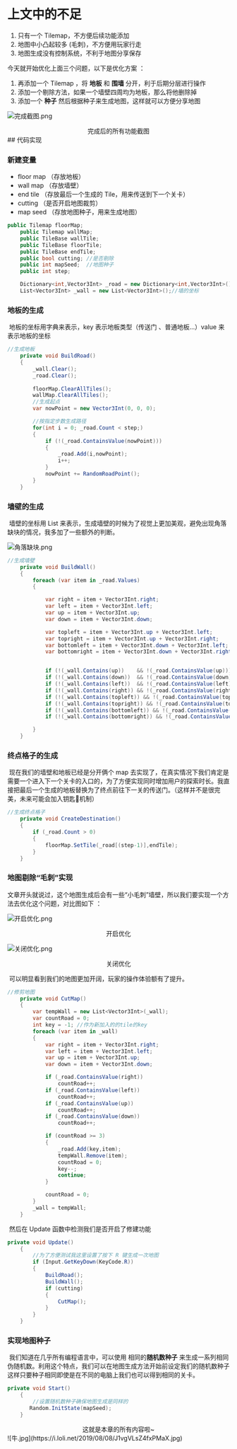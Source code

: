

# 上文中的不足

1. 只有一个 Tilemap，不方便后续功能添加
2. 地图中小凸起较多 (毛刺)，不方便用玩家行走
3. 地图生成没有控制系统，不利于地图分享保存

今天就开始优化上面三个问题，以下是优化方案 ：

1. 再添加一个 Tilemap ，将 **地板** 和 **围墙** 分开，利于后期分层进行操作
2. 添加一个剔除方法，如果一个墙壁四周均为地板，那么将他删除掉
3. 添加一个 **种子** 然后根据种子来生成地图，这样就可以方便分享地图



![完成截图.png](https://i.loli.net/2019/08/12/KBCIgiMROav2tdJ.png)

<center>完成后的所有功能截图</center>
## 代码实现

### 新建变量

- floor map （存放地板）
- wall map （存放墙壁）
- end tile （存放最后一个生成的 Tile，用来传送到下一个关卡）
- cutting （是否开启地图裁剪）
- map seed （存放地图种子，用来生成地图）

``` c#
public Tilemap floorMap;
    public Tilemap wallMap;
    public TileBase wallTile;
    public TileBase floorTile;
    public TileBase endTile;
    public bool cutting; //是否剔除
    public int mapSeed;  //地图种子
    public int step;

    Dictionary<int,Vector3Int> _road = new Dictionary<int,Vector3Int>(); //生成路的坐标
    List<Vector3Int> _wall = new List<Vector3Int>();//墙的坐标
```

### 地板的生成 

​	地板的坐标用字典来表示，key 表示地板类型（传送门 、普通地板...）value 来表示地板的坐标

``` C#
//生成地板
    private void BuildRoad()
    {
        _wall.Clear();
        _road.Clear();
        
        floorMap.ClearAllTiles();
        wallMap.ClearAllTiles();
        //生成起点
        var nowPoint = new Vector3Int(0, 0, 0);

        //按指定步数生成路径
        for(int i = 0; _road.Count < step;)
        {
            if (!(_road.ContainsValue(nowPoint)))
            {
                _road.Add(i,nowPoint);
                i++;
            }
            nowPoint += RandomRoadPoint();
        }
    }
```
### 墙壁的生成
​	墙壁的坐标用 List 来表示，生成墙壁的时候为了视觉上更加美观，避免出现角落缺块的情况，我多加了一些额外的判断。

![角落缺块.png](https://i.loli.net/2019/08/12/wg24BJTvsnHlUWd.png)

```C#
//生成墙壁
    private void BuildWall()
    {
        foreach (var item in _road.Values)
        {

            var right = item + Vector3Int.right;
            var left = item + Vector3Int.left;
            var up = item + Vector3Int.up;
            var down = item + Vector3Int.down;

            var topleft = item + Vector3Int.up + Vector3Int.left;
            var topright = item + Vector3Int.up + Vector3Int.right;
            var bottomleft = item + Vector3Int.down + Vector3Int.left;
            var bottomright = item + Vector3Int.down + Vector3Int.right;


            if (!(_wall.Contains(up))    && !(_road.ContainsValue(up))) { _wall.Add(up); }
            if (!(_wall.Contains(down))  && !(_road.ContainsValue(down))) { _wall.Add(down); }
            if (!(_wall.Contains(left))  && !(_road.ContainsValue(left))) { _wall.Add(left); }
            if (!(_wall.Contains(right)) && !(_road.ContainsValue(right))) { _wall.Add(right); }
            if (!(_wall.Contains(topleft)) && !(_road.ContainsValue(topleft))) { _wall.Add(topleft); }
            if (!(_wall.Contains(topright)) && !(_road.ContainsValue(topright))) { _wall.Add(topright); }
            if (!(_wall.Contains(bottomleft)) && !(_road.ContainsValue(bottomleft))) { _wall.Add(bottomleft); }
            if (!(_wall.Contains(bottomright)) && !(_road.ContainsValue(bottomright))) { _wall.Add(bottomright); }

        }
    }
```
### 终点格子的生成

​	现在我们的墙壁和地板已经是分开俩个 map 去实现了，在真实情况下我们肯定是需要一个进入下一个关卡的入口的，为了方便实现同时增加用户的探索时长。我直接把最后一个生成的地板替换为了终点前往下一关的传送门。（这样并不是很完美，未来可能会加入钥匙🔑机制）

``` C#
//生成终点格子
    private void CreateDestination()
    {
        if (_road.Count > 0)
        {
            floorMap.SetTile(_road[(step-1)],endTile);
        }
    }
```
### 地图剔除“毛刺”实现
​	文章开头就说过，这个地图生成后会有一些“小毛刺”墙壁，所以我们要实现一个方法去优化这个问题，对比图如下 ：

![开启优化.png](https://i.loli.net/2019/08/12/akKGVR6cvzXAUwJ.png)

<center>开启优化</center>

![关闭优化.png](https://i.loli.net/2019/08/12/Wr4BCIy6L2tMhiw.png)

<center>关闭优化</center>

​	可以明显看到我们的地图更加开阔，玩家的操作体验额有了提升。
``` C#
//修剪地图
    private void CutMap()
    {
        var tempWall = new List<Vector3Int>(_wall);
        var countRoad = 0;
        int key = -1; //作为新加入的的tile的key
        foreach (var item in _wall)
        {
            var right = item + Vector3Int.right;
            var left = item + Vector3Int.left;
            var up = item + Vector3Int.up;
            var down = item + Vector3Int.down;

            if (_road.ContainsValue(right))
                countRoad++;
            if (_road.ContainsValue(left))
                countRoad++;
            if (_road.ContainsValue(up))
                countRoad++;
            if (_road.ContainsValue(down))
                countRoad++;

            if (countRoad >= 3)
            {
                _road.Add(key,item);
                tempWall.Remove(item);
                countRoad = 0;
                key--;
                continue;
            }

            countRoad = 0;
        }
        _wall = tempWall;
    }
```

​	然后在 Update 函数中检测我们是否开启了修建功能

```C#
private void Update()
    {
    	//为了方便测试我这里设置了按下 R 键生成一次地图
        if (Input.GetKeyDown(KeyCode.R))
        {
            BuildRoad();
            BuildWall();
            if (cutting)
            {
                CutMap();
            }
        }
    }
```



###  实现地图种子

​	我们知道在几乎所有编程语言中，可以使用 相同的**随机数种子** 来生成一系列相同伪随机数。利用这个特点，我们可以在地图生成方法开始前设定我们的随机数种子这样只要种子相同即使是在不同的电脑上我们也可以得到相同的关卡。

```C#
private void Start()
    {
        //设置随机数种子确保地图生成是同样的
       Random.InitState(mapSeed);
    }
```

<center>这就是本章的所有内容啦~</center>
![牛.jpg](https://i.loli.net/2019/08/08/J1vgVLsZ4fxPMaX.jpg)

